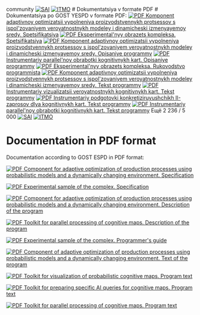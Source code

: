 community
[![SAI](./media/SAI_badge_flat.svg)](https://sai.itmo.ru/) [![ITMO](./media/ITMO_badge_flat_rus.svg)](https://en.itmo.ru/en/) # Dokumentatsiya v formate PDF # Dokumentatsiya po GOST YESPD v formate PDF: [![PDF](https://icons.iconarchive.com/icons/hopstarter/soft-scraps/48/Adobe-PDF-Document-icon.png) Komponent adaptivnoy optimizatsii vypolneniya proizvodstvennykh protsessov s ispol'zovaniyem veroyatnostnykh modeley i dinamicheski izmenyayemoy sredy. Spetsifikatsiya](specif-komponent.pdf) [![PDF](https://icons.iconarchive.com/icons/hopstarter/soft-scraps/48/Adobe-PDF-Document-icon.png) Eksperimental'nyy obrazets kompleksa. Spetsifikatsiya](specif-obrasec.pdf) [![PDF](https://icons.iconarchive.com/icons/hopstarter/soft-scraps/48/Adobe-PDF-Document-icon.png) Komponent adaptivnoy optimizatsii vypolneniya proizvodstvennykh protsessov s ispol'zovaniyem veroyatnostnykh modeley i dinamicheski izmenyayemoy sredy. Opisaniye programmy](program-description.pdf) [![PDF](https://icons.iconarchive.com/icons/hopstarter/soft-scraps/48/Adobe-PDF-Document-icon.png) Instrumentariy parallel'noy obrabotki kognitivnykh kart. Opisaniye programmy](program-description-deploy.pdf) [![PDF](https://icons.iconarchive.com/icons/hopstarter/soft-scraps/48/Adobe-PDF-Document-icon.png) Eksperimental'nyy obrazets kompleksa. Rukovodstvo programmista](programmers-guide.pdf) [![PDF](https://icons.iconarchive.com/icons/hopstarter/soft-scraps/48/Adobe-PDF-Document-icon.png) Komponent adaptivnoy optimizatsii vypolneniya proizvodstvennykh protsessov s ispol'zovaniyem veroyatnostnykh modeley i dinamicheski izmenyayemoy sredy. Tekst programmy](program-src.pdf) [![PDF](https://icons.iconarchive.com/icons/hopstarter/soft-scraps/48/Adobe-PDF-Document-icon.png) Instrumentariy vizualizatsii veroyatnostnykh kognitivnykh kart. Tekst programmy](program-src-graph-drawer.pdf) [![PDF](https://icons.iconarchive.com/icons/hopstarter/soft-scraps/48/Adobe-PDF-Document-icon.png) Instrumentariy podgotovki konkretiziruyushchikh II-zaprosov dlya kognitivnykh kart. Tekst programmy](program-src-ai-interpreter.pdf) [![PDF](https://icons.iconarchive.com/icons/hopstarter/soft-scraps/48/Adobe-PDF-Document-icon.png) Instrumentariy parallel'noy obrabotki kognitivnykh kart. Tekst programmy](program-src-deploy.pdf)
Ещё
2 236 / 5 000
[![SAI](./media/SAI_badge_flat.svg)](https://sai.itmo.ru/)
[![ITMO](./media/ITMO_badge_flat_rus.svg)](https://en.itmo.ru/en/)

# Documentation in PDF format #

Documentation according to GOST ESPD in PDF format:

[![PDF](https://icons.iconarchive.com/icons/hopstarter/soft-scraps/48/Adobe-PDF-Document-icon.png) Component for adaptive optimization of production processes using probabilistic models and a dynamically changing environment. Specification](specif-komponent.pdf)

[![PDF](https://icons.iconarchive.com/icons/hopstarter/soft-scraps/48/Adobe-PDF-Document-icon.png) Experimental sample of the complex. Specification](specif-obrasec.pdf)

[![PDF](https://icons.iconarchive.com/icons/hopstarter/soft-scraps/48/Adobe-PDF-Document-icon.png) Component for adaptive optimization of production processes using probabilistic models and a dynamically changing environment. Description of the program](program-description.pdf)

[![PDF](https://icons.iconarchive.com/icons/hopstarter/soft-scraps/48/Adobe-PDF-Document-icon.png) Toolkit for parallel processing of cognitive maps. Description of the program](program-description-deploy.pdf)

[![PDF](https://icons.iconarchive.com/icons/hopstarter/soft-scraps/48/Adobe-PDF-Document-icon.png) Experimental sample of the complex. Programmer's guide](programmers-guide.pdf)

[![PDF](https://icons.iconarchive.com/icons/hopstarter/soft-scraps/48/Adobe-PDF-Document-icon.png) Component of adaptive optimization of production processes using probabilistic models and a dynamically changing environment. Text of the program](program-src.pdf)

[![PDF](https://icons.iconarchive.com/icons/hopstarter/soft-scraps/48/Adobe-PDF-Document-icon.png) Toolkit for visualization of probabilistic cognitive maps. Program text](program-src-graph-drawer.pdf)

[![PDF](https://icons.iconarchive.com/icons/hopstarter/soft-scraps/48/Adobe-PDF-Document-icon.png) Toolkit for preparing specific AI queries for cognitive maps. Program text](program-src-ai-interpreter.pdf)

[![PDF](https://icons.iconarchive.com/icons/hopstarter/soft-scraps/48/Adobe-PDF-Document-icon.png) Toolkit for parallel processing of cognitive maps. Program text](program-src-deploy.pdf)


